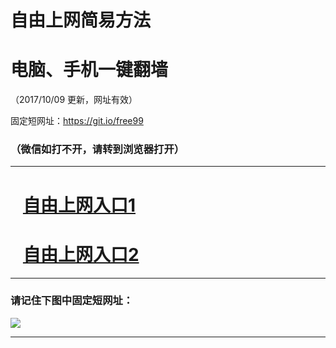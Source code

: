 ﻿# 自由上网简易方法

# 电脑、手机一键翻墙

（2017/10/09 更新，网址有效）

固定短网址：https://git.io/free99

### （微信如打不开，请转到浏览器打开）


***





# &nbsp;&nbsp; <a href="http://ft880713189.fwq-tz-1001.info/fwqtz01.html?t=10090017401 " target="_blank">自由上网入口1</a>
# &nbsp;&nbsp; <a href="http://ft367213740.fwq-tz-1002.info/fwqtz02.html?t=100900127178 " target="_blank">自由上网入口2</a>
***

### 请记住下图中固定短网址：

<img src="https://s3-us-west-2.amazonaws.com/fwq-1001/yjfq-20170905okok.png" /> 


***

